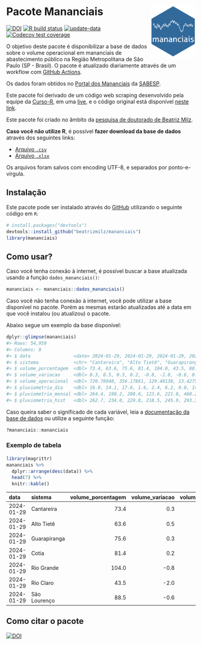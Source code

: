 
<!-- README.md is generated from README.Rmd. Please edit that file -->

# Pacote Mananciais <img src="man/figures/hexlogo.png" align="right" width = "120px"/>

<!-- badges: start -->

[![DOI](https://zenodo.org/badge/DOI/10.5281/zenodo.4733056.svg)](https://doi.org/10.5281/zenodo.4733056)
[![R build
status](https://github.com/beatrizmilz/mananciais/workflows/R-CMD-check/badge.svg)](https://github.com/beatrizmilz/mananciais/actions)
[![update-data](https://github.com/beatrizmilz/mananciais/actions/workflows/2-update_data.yaml/badge.svg)](https://github.com/beatrizmilz/mananciais/actions/workflows/2-update_data.yaml)
[![Codecov test
coverage](https://codecov.io/gh/beatrizmilz/mananciais/branch/master/graph/badge.svg)](https://codecov.io/gh/beatrizmilz/mananciais?branch=master)
<!-- badges: end -->

O objetivo deste pacote é disponibilizar a base de dados sobre o volume
operacional em mananciais de abastecimento público na Região
Metropolitana de São Paulo (SP - Brasil). O pacote é atualizado
diariamente através de um workflow com [GitHub
Actions](https://github.com/beatrizmilz/mananciais/actions).

Os dados foram obtidos no [Portal dos
Mananciais](http://mananciais.sabesp.com.br/Situacao) da
[SABESP](http://site.sabesp.com.br/site/Default.aspx).

Este pacote foi derivado de um código web scraping desenvolvido pela
equipe da [Curso-R](https://www.curso-r.com/), em uma
[live](https://youtu.be/jvZIxrMmOcQ), e o código original está
disponível [neste
link](https://github.com/curso-r/lives/blob/master/drafts/20200730_scraper_sabesp.R).

Este pacote foi criado no âmbito da [pesquisa de doutorado de Beatriz
Milz](https://beatrizmilz.github.io/tese/).

**Caso você não utilize R**, é possível **fazer download da base de
dados** através dos seguintes links:

- [Arquivo
  `.csv`](https://github.com/beatrizmilz/mananciais/raw/master/inst/extdata/mananciais.csv)
- [Arquivo
  `.xlsx`](https://github.com/beatrizmilz/mananciais/blob/master/inst/extdata/mananciais.xlsx?raw=true)

Os arquivos foram salvos com encoding UTF-8, e separados por
ponto-e-vírgula.

## Instalação

Este pacote pode ser instalado através do [GitHub](https://github.com/)
utilizando o seguinte código em `R`:

``` r
# install.packages("devtools")
devtools::install_github("beatrizmilz/mananciais")
library(mananciais)
```

## Como usar?

Caso você tenha conexão à internet, é possível buscar a base atualizada
usando a função `dados_mananciais()`:

``` r
mananciais <- mananciais::dados_mananciais() 
```

Caso você não tenha conexão à internet, você pode utilizar a base
disponível no pacote. Porém as mesmas estarão atualizadas até a data em
que você instalou (ou atualizou) o pacote.

Abaixo segue um exemplo da base disponível:

``` r
dplyr::glimpse(mananciais)
#> Rows: 54,959
#> Columns: 8
#> $ data                <date> 2024-01-29, 2024-01-29, 2024-01-29, 2024-01-29, 2…
#> $ sistema             <chr> "Cantareira", "Alto Tietê", "Guarapiranga", "Cotia…
#> $ volume_porcentagem  <dbl> 73.4, 63.6, 75.6, 81.4, 104.0, 43.5, 88.5, 73.1, 6…
#> $ volume_variacao     <dbl> 0.3, 0.5, 0.3, 0.2, -0.8, -2.0, -0.6, 0.2, 0.3, 0.…
#> $ volume_operacional  <dbl> 720.76948, 356.17861, 129.48138, 13.42752, 116.623…
#> $ pluviometria_dia    <dbl> 16.0, 14.1, 17.6, 1.6, 2.4, 6.2, 0.0, 14.2, 0.7, 9…
#> $ pluviometria_mensal <dbl> 264.4, 190.2, 208.6, 123.6, 221.0, 460.2, 182.0, 2…
#> $ pluviometria_hist   <dbl> 262.7, 234.0, 229.8, 218.5, 245.9, 293.3, 273.2, 2…
```

Caso queira saber o significado de cada variável, leia a [documentação
da base de
dados](https://beatrizmilz.github.io/mananciais/reference/mananciais.html)
ou utilize a seguinte função:

``` r
?mananciais::mananciais
```

### Exemplo de tabela

``` r
library(magrittr)
mananciais %>% 
  dplyr::arrange(desc(data)) %>% 
  head(7) %>%
  knitr::kable()
```

| data       | sistema      | volume_porcentagem | volume_variacao | volume_operacional | pluviometria_dia | pluviometria_mensal | pluviometria_hist |
|:-----------|:-------------|-------------------:|----------------:|-------------------:|-----------------:|--------------------:|------------------:|
| 2024-01-29 | Cantareira   |               73.4 |             0.3 |          720.76948 |             16.0 |               264.4 |             262.7 |
| 2024-01-29 | Alto Tietê   |               63.6 |             0.5 |          356.17861 |             14.1 |               190.2 |             234.0 |
| 2024-01-29 | Guarapiranga |               75.6 |             0.3 |          129.48138 |             17.6 |               208.6 |             229.8 |
| 2024-01-29 | Cotia        |               81.4 |             0.2 |           13.42752 |              1.6 |               123.6 |             218.5 |
| 2024-01-29 | Rio Grande   |              104.0 |            -0.8 |          116.62370 |              2.4 |               221.0 |             245.9 |
| 2024-01-29 | Rio Claro    |               43.5 |            -2.0 |            5.95073 |              6.2 |               460.2 |             293.3 |
| 2024-01-29 | São Lourenço |               88.5 |            -0.6 |           78.58621 |              0.0 |               182.0 |             273.2 |

## Como citar o pacote

[![DOI](https://zenodo.org/badge/DOI/10.5281/zenodo.4733056.svg)](https://doi.org/10.5281/zenodo.4733056)
